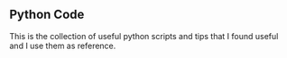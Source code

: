 ## Python Code
This is the collection of useful python scripts and tips that I found useful and I use them as reference.

